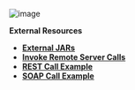 ![image](/articles/images/welcome_to_wiki.png)

<strong>External Resources<strong>

<ul>
<li><a href="/articles/31_external_resources/01_external_jars.md">External JARs</a></li>
<li><a href="/articles/31_external_resources/02_invoke_remote_server_calls.md">Invoke Remote Server Calls</a></li>
<li><a href="/articles/31_external_resources/03_invoke_http_rest_call_example.md">REST Call Example</a></li>
<li><a href="/articles/31_external_resources/04_invoke_soap_call_example.md">SOAP Call Example</a></li>
</ul>







